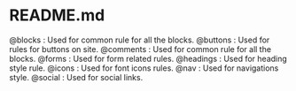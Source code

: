 # README.md
@blocks : Used for common rule for all the blocks.
@buttons : Used for rules for buttons on site.
@comments : Used for common rule for all the blocks.
@forms : Used for form related rules.
@headings : Used for heading style rule.
@icons : Used for font icons rules.
@nav : Used for navigations style.
@social : Used for social links.
